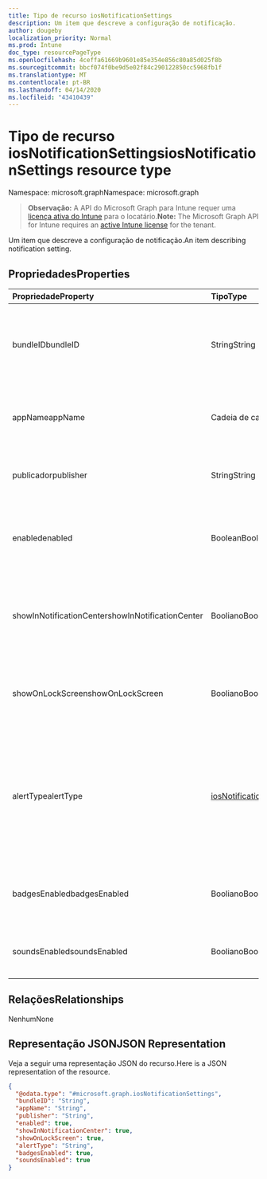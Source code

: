 ```yaml
---
title: Tipo de recurso iosNotificationSettings
description: Um item que descreve a configuração de notificação.
author: dougeby
localization_priority: Normal
ms.prod: Intune
doc_type: resourcePageType
ms.openlocfilehash: 4ceffa61669b9601e85e354e856c80a85d025f8b
ms.sourcegitcommit: bbcf074f0be9d5e02f84c290122850cc5968fb1f
ms.translationtype: MT
ms.contentlocale: pt-BR
ms.lasthandoff: 04/14/2020
ms.locfileid: "43410439"
---
```

# <a name="iosnotificationsettings-resource-type"></a><span data-ttu-id="0232b-103">Tipo de recurso iosNotificationSettings</span><span class="sxs-lookup"><span data-stu-id="0232b-103">iosNotificationSettings resource type</span></span>

<span data-ttu-id="0232b-104">Namespace: microsoft.graph</span><span class="sxs-lookup"><span data-stu-id="0232b-104">Namespace: microsoft.graph</span></span>

> <span data-ttu-id="0232b-105">**Observação:** A API do Microsoft Graph para Intune requer uma [licença ativa do Intune](https://go.microsoft.com/fwlink/?linkid=839381) para o locatário.</span><span class="sxs-lookup"><span data-stu-id="0232b-105">**Note:** The Microsoft Graph API for Intune requires an [active Intune license](https://go.microsoft.com/fwlink/?linkid=839381) for the tenant.</span></span>

<span data-ttu-id="0232b-106">Um item que descreve a configuração de notificação.</span><span class="sxs-lookup"><span data-stu-id="0232b-106">An item describing notification setting.</span></span>

## <a name="properties"></a><span data-ttu-id="0232b-107">Propriedades</span><span class="sxs-lookup"><span data-stu-id="0232b-107">Properties</span></span>
|<span data-ttu-id="0232b-108">Propriedade</span><span class="sxs-lookup"><span data-stu-id="0232b-108">Property</span></span>|<span data-ttu-id="0232b-109">Tipo</span><span class="sxs-lookup"><span data-stu-id="0232b-109">Type</span></span>|<span data-ttu-id="0232b-110">Descrição</span><span class="sxs-lookup"><span data-stu-id="0232b-110">Description</span></span>|
|:---|:---|:---|
|<span data-ttu-id="0232b-111">bundleID</span><span class="sxs-lookup"><span data-stu-id="0232b-111">bundleID</span></span>|<span data-ttu-id="0232b-112">String</span><span class="sxs-lookup"><span data-stu-id="0232b-112">String</span></span>|<span data-ttu-id="0232b-113">Id de pacote do aplicativo ao qual aplicar essas configurações de notificação.</span><span class="sxs-lookup"><span data-stu-id="0232b-113">Bundle id of app to which to apply these notification settings.</span></span>|
|<span data-ttu-id="0232b-114">appName</span><span class="sxs-lookup"><span data-stu-id="0232b-114">appName</span></span>|<span data-ttu-id="0232b-115">Cadeia de caracteres</span><span class="sxs-lookup"><span data-stu-id="0232b-115">String</span></span>|<span data-ttu-id="0232b-116">Nome do aplicativo a ser associado à bundleID.</span><span class="sxs-lookup"><span data-stu-id="0232b-116">Application name to be associated with the bundleID.</span></span>|
|<span data-ttu-id="0232b-117">publicador</span><span class="sxs-lookup"><span data-stu-id="0232b-117">publisher</span></span>|<span data-ttu-id="0232b-118">String</span><span class="sxs-lookup"><span data-stu-id="0232b-118">String</span></span>|<span data-ttu-id="0232b-119">Publicador a ser associado à bundleID.</span><span class="sxs-lookup"><span data-stu-id="0232b-119">Publisher to be associated with the bundleID.</span></span>|
|<span data-ttu-id="0232b-120">enabled</span><span class="sxs-lookup"><span data-stu-id="0232b-120">enabled</span></span>|<span data-ttu-id="0232b-121">Boolean</span><span class="sxs-lookup"><span data-stu-id="0232b-121">Boolean</span></span>|<span data-ttu-id="0232b-122">Indica se são permitidas notificações neste aplicativo.</span><span class="sxs-lookup"><span data-stu-id="0232b-122">Indicates whether notifications are allowed for this app.</span></span>|
|<span data-ttu-id="0232b-123">showInNotificationCenter</span><span class="sxs-lookup"><span data-stu-id="0232b-123">showInNotificationCenter</span></span>|<span data-ttu-id="0232b-124">Booliano</span><span class="sxs-lookup"><span data-stu-id="0232b-124">Boolean</span></span>|<span data-ttu-id="0232b-125">Indica se as notificações podem ser exibidas no centro de notificações.</span><span class="sxs-lookup"><span data-stu-id="0232b-125">Indicates whether notifications can be shown in notification center.</span></span>|
|<span data-ttu-id="0232b-126">showOnLockScreen</span><span class="sxs-lookup"><span data-stu-id="0232b-126">showOnLockScreen</span></span>|<span data-ttu-id="0232b-127">Booliano</span><span class="sxs-lookup"><span data-stu-id="0232b-127">Boolean</span></span>|<span data-ttu-id="0232b-128">Indica se as notificações podem ser exibidas na tela de bloqueio.</span><span class="sxs-lookup"><span data-stu-id="0232b-128">Indicates whether notifications can be shown on the lock screen.</span></span>|
|<span data-ttu-id="0232b-129">alertType</span><span class="sxs-lookup"><span data-stu-id="0232b-129">alertType</span></span>|[<span data-ttu-id="0232b-130">iosNotificationAlertType</span><span class="sxs-lookup"><span data-stu-id="0232b-130">iosNotificationAlertType</span></span>](../resources/intune-deviceconfig-iosnotificationalerttype.md)|<span data-ttu-id="0232b-131">Indica o tipo de alerta para notificações neste aplicativo.</span><span class="sxs-lookup"><span data-stu-id="0232b-131">Indicates the type of alert for notifications for this app.</span></span> <span data-ttu-id="0232b-132">Os valores possíveis são: `deviceDefault`, `banner`, `modal`, `none`.</span><span class="sxs-lookup"><span data-stu-id="0232b-132">Possible values are: `deviceDefault`, `banner`, `modal`, `none`.</span></span>|
|<span data-ttu-id="0232b-133">badgesEnabled</span><span class="sxs-lookup"><span data-stu-id="0232b-133">badgesEnabled</span></span>|<span data-ttu-id="0232b-134">Booliano</span><span class="sxs-lookup"><span data-stu-id="0232b-134">Boolean</span></span>|<span data-ttu-id="0232b-135">Indica se serão permitidos selos neste aplicativo.</span><span class="sxs-lookup"><span data-stu-id="0232b-135">Indicates whether badges are allowed for this app.</span></span>|
|<span data-ttu-id="0232b-136">soundsEnabled</span><span class="sxs-lookup"><span data-stu-id="0232b-136">soundsEnabled</span></span>|<span data-ttu-id="0232b-137">Booliano</span><span class="sxs-lookup"><span data-stu-id="0232b-137">Boolean</span></span>|<span data-ttu-id="0232b-138">Indica se são permitidos sons neste aplicativo.</span><span class="sxs-lookup"><span data-stu-id="0232b-138">Indicates whether sounds are allowed for this app.</span></span>|

## <a name="relationships"></a><span data-ttu-id="0232b-139">Relações</span><span class="sxs-lookup"><span data-stu-id="0232b-139">Relationships</span></span>
<span data-ttu-id="0232b-140">Nenhum</span><span class="sxs-lookup"><span data-stu-id="0232b-140">None</span></span>

## <a name="json-representation"></a><span data-ttu-id="0232b-141">Representação JSON</span><span class="sxs-lookup"><span data-stu-id="0232b-141">JSON Representation</span></span>
<span data-ttu-id="0232b-142">Veja a seguir uma representação JSON do recurso.</span><span class="sxs-lookup"><span data-stu-id="0232b-142">Here is a JSON representation of the resource.</span></span>
<!-- {
  "blockType": "resource",
  "@odata.type": "microsoft.graph.iosNotificationSettings"
}
-->
``` json
{
  "@odata.type": "#microsoft.graph.iosNotificationSettings",
  "bundleID": "String",
  "appName": "String",
  "publisher": "String",
  "enabled": true,
  "showInNotificationCenter": true,
  "showOnLockScreen": true,
  "alertType": "String",
  "badgesEnabled": true,
  "soundsEnabled": true
}
```







